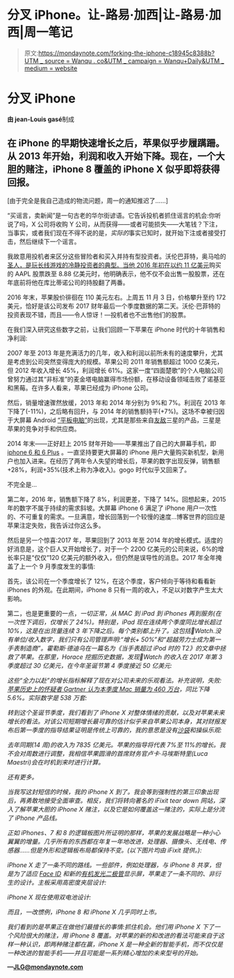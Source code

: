 # 分叉 iPhone。让-路易·加西|让-路易·加西|周一笔记

> 原文:[https://mondaynote.com/forking-the-iphone-c18945c8388b?UTM _ source = Wanqu . co&UTM _ campaign = Wanqu+Daily&UTM _ medium = website](https://mondaynote.com/forking-the-iphone-c18945c8388b?utm_source=wanqu.co&utm_campaign=Wanqu+Daily&utm_medium=website)

# **分叉 iPhone**

**由 jean-Louis gasé**制成



## 在 iPhone 的早期快速增长之后，苹果似乎步履蹒跚。从 2013 年开始，利润和收入开始下降。现在，一个大胆的赌注，iPhone 8 覆盖的 iPhone X 似乎即将获得回报。

[由于完全是我自己造成的物流问题，周一的通知推迟了……]

“买谣言，卖新闻”是一句古老的华尔街谚语。它告诉投机者抓住谣言的机会:你听说了吗，X 公司将收购 Y 公司，从而获得——或者可能损失——大笔钱？下注，当事实，或者我们现在不得不说的是，*实际的*事实已知时，就开始下注或者接受打击，然后继续下一个谣言。

我故意用投机者来区分这些冒险者和买入并持有型投资者。沃伦巴菲特，奥马哈的[圣人，是玩长线游戏的冷静投资者的典型。当他 2016 年初在](https://en.wikipedia.org/wiki/Warren_Buffett)[以约 11 亿美元](http://money.cnn.com/2016/05/16/investing/warren-buffett-berkshire-hathaway-apple/index.html)购买的 AAPL 股票跌至 8.88 亿美元时，他明确表示，他不仅不会出售一股股票，还在年底前将他在库比蒂诺公司的持股翻了两番。

2016 年末，苹果股价徘徊在 110 美元左右。上周五 11 月 3 日，价格攀升至约 172 美元，恰好是该公司发布 2017 财年最后一个季度数据的第二天。沃伦·巴菲特的投资表现不错，而且——令人惊讶！—投机者也不出售他们的股票。

在我们深入研究这些数字之前，让我们回顾一下苹果在 iPhone 时代的十年销售和净利润:



2007 年至 2013 年是充满活力的几年，收入和利润以前所未有的速度攀升，尤其是考虑到公司突然变得庞大的规模。苹果公司 2011 年销售额超过 1000 亿美元，但 2012 年收入增长 45%，利润增长 61%。这家一度“四面楚歌”的个人电脑公司曾努力通过其“非标准”的麦金塔电脑赢得市场份额，在移动设备领域击败了诺基亚和黑莓。在许多人看来，苹果已经成为 iPhone 公司。

然后，销量增速骤然放缓，2013 年和 2014 年分别为 9%和 7%。利润在 2013 年下降了(-11%)，之后略有回升，与 2014 年的销售额持平(+7%)。这场不幸被归因于大屏幕 Android [“平板电脑”](https://en.wikipedia.org/wiki/Phablet)的出现，尤其是那些来自[友敌](https://en.wikipedia.org/wiki/Frenemy)三星的产品，三星是苹果的竞争对手和供应商。

2014 年末——正好赶上 2015 财年开始——苹果推出了自己的大屏幕手机，即[iphone 6 和 6 Plus](https://en.wikipedia.org/wiki/IPhone_6) 。一直坚持要更大屏幕的 iPhone 用户大量购买新机型，新用户也加入进来。在经历了两年令人失望的增长后，苹果的数字出现反弹，销售额+28%，利润+35%(技术上称为净收入)。gogo 时代似乎又回来了。

不完全是…

第二年，2016 年，销售额下降了 8%，利润更差，下降了 14%。回想起来，2015 年的数字不属于持续的需求斜坡。大屏幕 iPhone 6 满足了 iPhone 用户一次性的、不可重复的需求。一旦满意，增长回落到一个较慢的速度…博客世界的回应是苹果注定失败，我告诉过你这么多。

然后是另一个惊喜:2017 年，苹果回到了 2013 年至 2014 年的增长模式。适度的好消息是，这个巨人又开始增长了，对于一个 2200 亿美元的公司来说，6%的增长率只是“仅仅”120 亿美元的额外收入，但仍然是误导性的消息。2017 年全年掩盖了上一个 9 月季度发生的事情:



首先，该公司在一个季度增长了 12%，在这个季度，客户倾向于等待和看看新 iPhones 的外观。在此期间，iPhone 8 只有一周的收入，不足以对数字产生太大影响。

第二，也是更重要的一点，*一切正常，从 MAC 到 iPad 到 iPhones 再到服务(在一次性下调后，仅增长了 24%)。特别是，iPad 现在连续两个季度同比增长超过 10%，这是在出货量连续 3 年下降之后。每个类别都上升了。这包括Watch.没有单位/收入数字，我们只有公司管理声明:“增长+ 50%”和“超越劳力士成为第一手表制造商”。霍勒斯·德迪乌在一篇名为《当手表超过 iPod 时的 T2》的文章中拯救了苹果。在那里，Horace 挖掘历史数据，发现Watch 的收入在 2017 年第 3 季度超过 30 亿美元，在今年圣诞节第 4 季度接近 50 亿美元:*



*这些“全力以赴”的增长指标解释了现在对公司未来的乐观看法。补充说明，失败:[苹果历史上的怀疑者 Gartner 认为本季度 Mac 销量为 460 万台](http://www.businesswire.com/news/home/20171010006674/en)，同比下降 5.6%。实际数字是 538 万套:*



*转到这个圣诞节季度，我们看到了 iPhone X 对整体情绪的贡献，以及对苹果未来增长的看法。对该公司短期增长最可靠的估计似乎来自苹果公司本身，其对财报发布后第一季度的指导结果证明是传统上可靠的，我的意思是没有[沙袋](http://www.investopedia.com/terms/s/sandbag.asp)和操纵乐观:*



*去年同期(14 周)的收入为 7835 亿美元。苹果的指导将代表 7%至 11%的增长。我不会对周数进行调整，我相信苹果圆滑的首席财务官卢卡·马埃斯特里(Luca Maestri)会在时机到来时进行计算。*

*还有更多。*

*当我写这封短信的时候，我的 iPhone X 到了。我会等到强制性的第三印象出现后，再勇敢地接受全面审查。相反，我们将转向著名的 iFixit tear down 网站，深入了解苹果大胆的 iPhone X 赌注，以及它是如何覆盖这一赌注的，实际上是分流了 iPhone 产品线。*

*正如 iPhones、7 和 8 的逻辑板图片所证明的那样，苹果的发展战略是一种小心翼翼的增量。几乎所有的东西都在年复一年地改进，处理器、摄像头、无线电、传感器……但是外形和逻辑板布局都保持不变。(以下图片均由 iFixit 提供。):*



*iPhone X 走了一条不同的路线。一些部件，例如处理器，与 iPhone 8 共享，但是为了适应 [Face ID](https://en.wikipedia.org/wiki/Face_ID) 和新的[有机发光二极管](https://en.wikipedia.org/wiki/OLED)显示屏，苹果走了一条不同的、非衍生的设计。主板采用高密度夹层设计:*



*iPhone X 现在使用双电池设计:*



*而且，一改惯例，iPhone 8 和 iPhone X 几乎同时上市。*

*我们看到的是苹果正在做他们最擅长的事情:抓住机会。他们用 iPhone X 下了一个风险很大的赌注，用 iPhone 8 覆盖。对苹果的新的和改进的看法可能来自于这样一种认识，即两种赌注都在赢，iPhone X 是一种全新的智能手机，而不仅仅是一种改进的智能手机——并且可能是一系列精心增加的未来型号的开始。*

**—JLG@mondaynote.com**

















